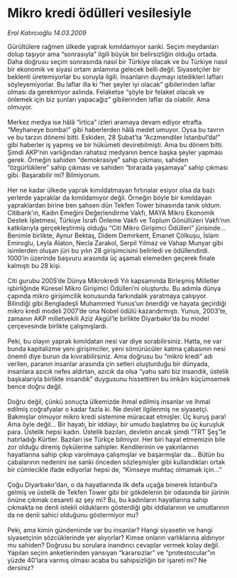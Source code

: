 # Mikro kredi ödülleri vesilesiyle

*Erol Katırcıoğlu 14.03.2009*

<div class="taraf_structure_2col_1zq">
<div class="margen_n">



 <p>Gürültülere rağmen ülkede yaprak kımıldamıyor sanki. Seçim meydanları dolup taşıyor ama “sonrasıyla” ilgili büyük bir belirsizliğin olduğu ortada. Daha doğrusu seçim sonrasında nasıl bir Türkiye olacak ve bu Türkiye nasıl bir ekonomik ve siyasi ortam anlamına gelecek belli değil. Siyasetçiler bir beklenti üretemiyorlar bu soruyla ilgili. İnsanların duymayı istedikleri lafları söyleyemiyorlar. Bu laflar illa ki “her şeyler iyi olacak” gibilerinden laflar olması da gerekmiyor aslında. Felaketse “şöyle bir felaket olacak ve önlemek için biz şunları yapacağız” gibilerinden laflar da olabilir. Ama olmuyor. <br/><br/>Merkez medya ise hâlâ “irtica” izleri aramaya devam ediyor etrafta. “Meyhaneye bomba!” gibi haberlerden hâlâ medet umuyor. Oysa bu tavrın ve bu tarzın dönemi bitti. Eskiden, 28 Şubat’ta “Aczmendiler İstanbul’da!” gibi haberler iş yapmış ve bir hükümeti devirebilmişti. Ama bu dönem bitti. Şimdi AKP’nin varlığından rahatsız medyanın bence başka şeyler yapması gerek. Örneğin sahiden “demokrasiye” sahip çıkması, sahiden “özgürlüklere” sahip çıkması ve sahiden “birarada yaşamaya” sahip çıkması gibi. Başarabilir mi? Bilmiyorum. <br/><br/>Her ne kadar ülkede yaprak kımıldatmayan fırtınalar esiyor olsa da bazı yerlerde yapraklar da kımıldamıyor değil. Örneğin böyle bir kımıldayan yapraklardan birine ben şahsen dün Tekfen Tower binasında tanık oldum. Citibank’ın, Kadın Emeğini Değerlendirme Vakfı, MAYA Mikro Ekonomik Destek İşletmesi, Türkiye İsrafı Önleme Vakfı ve Toplum Gönüllüleri Vakfı’nın katkılarıyla gerçekleştirmiş olduğu “Citi Mikro Girişimci Ödülleri” jürisinde… Benimle birlikte, Aynur Bektaş, Didem Demirkent, Emanet Çölkuşu, İslam Emiroglu, Leyla Alaton, Necla Zarakol, Serpil Yılmaz ve Vahap Munyar gibi isimlerden oluşan jüri bu yılın 28 girişimcisini belirledi ve ödüllendirdi. 1000’in üzerinde başvuru arasında üç aşamalı elemeden geçerek finale kalmıştı bu 28 kişi. <br/><br/>Citi gurubu 2005’de Dünya Mikrokredi Yılı kapsamında Birleşmiş Milletler işbirliğinde Küresel Mikro Girişimci Ödülleri’ni oluşturdu. Bu adımla dünya çapında mikro girişimcilik konusunda farkındalık yaratmaya çalışıyor. Bilindiği gibi Bengladeşli Muhammed Yunus’un önerdiği ve hayata geçirdiği mikro kredi modeli 2007’de ona Nobel ödülü kazandırmıştı. Yunus, 2003’te, zamanın AKP milletvekili Aziz Akgül’le birlikte Diyarbakır’da bu model çerçevesinde birlikte çalışmışlardı. <br/><br/>Peki, bu olayın yaprak kımıldatan nesi var diye sorabilirsiniz. Hatta, ne var bunda kapitalizme yeni girişimciler, yeni sömürücüler katma çabasının nesi önemli diye burun da kıvırabilirsiniz. Ama doğrusu bu “mikro kredi” adı verilen, paranın insanlar arasında çin setleri oluşturduğu bir dünyada, insanlara azıcık nefes aldırtan, azıcık da olsa “yahu sahi biz insandık, üstelik başkalarıyla birlikte insandık” duygusunu hissettiren bu imkânı küçümsemek bence doğru değil. <br/><br/>Doğru değil, çünkü sonuçta ülkemizde ihmal edilmiş insanlar ve ihmal edilmiş coğrafyalar o kadar fazla ki. Ne devlet ilgilenmiş ne siyasetçi. Bakmışlar olmuyor mikro kredi sistemine müracaat etmişler. Üç kuruş para! Ama öyle değil… Bir hayatı, bir iddiayı, bir umudu başlatmış bu üç kuruşluk para. Üstelik hepsi kadın. Üstelik bazıları, devletin ancak şimdi “TRT Şeş”le hatırladığı Kürtler. Bazıları ise Türkçe bilmiyor. Her biri hayal etmemizin bile zor olduğu direniş öykülerine sahipler. Kendilerinin ve yakınlarının hayatlarına sahip çıkıp varolmaya çalışmışlar ve başarmışlar da… Bütün bu çabalarının nedenini ise sanki önceden sözleşmişler gibi kullandıkları ortak bir cümlecikle ifade ediyorlar hepsi de, “Kimseye muhtaç olmamak için...” <br/><br/>Çoğu Diyarbakır’dan, o da hayatlarında ilk defa uçağa binerek İstanbul’a gelmiş ve üstelik de Tekfen Tower gibi bir gökdelenin bir odasında bir jürinin önüne çıkmak cesareti az şey mi? Bu, bu kadınların hayatlarına sahip çıkmakta ne denli istekli olduklarını gösterdiği gibi iddialarının ve umutlarının da ne denli sahici olduğunu göstermiyor mu? <br/><br/>Peki, ama kimin gündeminde var bu insanlar? Hangi siyasetin ve hangi siyasetçinin sözcüklerinde yer alıyorlar? Kimse onların varlıklarına aldırıyor mu sahiden? Doğrusu bu sorulara inandırıcı cevaplar vermek kolay değil. Yapılan seçim anketlerinden yansıyan “kararsızlar” ve “protestocular”ın yüzde 40’lara varmış olması acaba bu sahipsizliğin bir işareti mi? Ne dersiniz? </p>
<br/>
<br/>
<br/>



<br/>


<div id="taraf_not">
</div>

</div>


</div>
